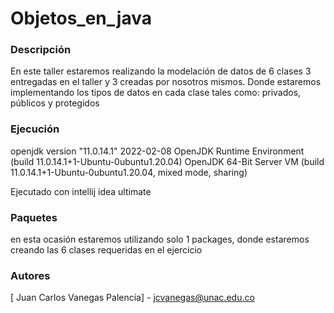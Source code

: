 # Objetos_en_java
 
### Descripción 
 
En este taller estaremos realizando la modelación de datos de 6 clases 3 entregadas en el taller y 3 creadas por nosotros mismos. Donde estaremos implementando los tipos de datos en cada clase tales como: privados, públicos y protegidos

### Ejecución 

openjdk version "11.0.14.1" 2022-02-08
OpenJDK Runtime Environment (build 11.0.14.1+1-Ubuntu-0ubuntu1.20.04)
OpenJDK 64-Bit Server VM (build 11.0.14.1+1-Ubuntu-0ubuntu1.20.04, mixed mode, sharing)

Ejecutado con intellij idea ultimate

### Paquetes 

en esta ocasión estaremos utilizando solo 1 packages,  donde estaremos creando las 6 clases requeridas en el ejercicio 

### Autores
[ Juan Carlos Vanegas Palencia] - jcvanegas@unac.edu.co
